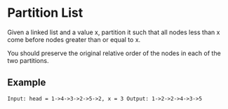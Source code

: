 # Partition List

Given a linked list and a value x, partition it such that all nodes less than x come before nodes greater than or equal to x.

You should preserve the original relative order of the nodes in each of the two partitions.

## Example

`Input: head = 1->4->3->2->5->2, x = 3
Output: 1->2->2->4->3->5`
